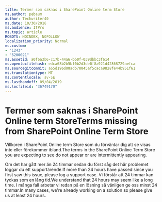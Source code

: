 ```yaml
---
title: Termer som saknas i SharePoint Online term Store
ms.author: pebaum
author: Techwriter40
ms.date: 10/30/2018
ms.audience: ITPro
ms.topic: article
ROBOTS: NOINDEX, NOFOLLOW
localization_priority: Normal
ms.custom:
- "1243"
- "5200021"
ms.assetid: a0f6a3b6-c17b-44a6-bb0f-039dbbc3f614
ms.openlocfilehash: edca68b2b5bf0b2d3de0f8a921d42868729aefca
ms.sourcegitcommit: a65d196d00adb70045af5caca9828fe44b951f61
ms.translationtype: MT
ms.contentlocale: sv-SE
ms.lasthandoff: 09/04/2019
ms.locfileid: "36749170"
---
```

# <a name="terms-missing-from-sharepoint-online-term-store"></a><span data-ttu-id="c1b77-102">Termer som saknas i SharePoint Online term Store</span><span class="sxs-lookup"><span data-stu-id="c1b77-102">Terms missing from SharePoint Online Term Store</span></span>

<span data-ttu-id="c1b77-103">Villkoren i SharePoint Online term Store som du förväntar dig att se visas inte eller förekommer ibland.</span><span class="sxs-lookup"><span data-stu-id="c1b77-103">The terms in the SharePoint Online Term Store you are expecting to see do not appear or are intermittently appearing.</span></span>
  
<span data-ttu-id="c1b77-104">Om det har gått mer än 24 timmar sedan du först såg det här problemet loggar du ett supportärende.</span><span class="sxs-lookup"><span data-stu-id="c1b77-104">If more than 24 hours have passed since you first saw this issue, please log a support case.</span></span> <span data-ttu-id="c1b77-105">Vi förstår att 24 timmar kan tyckas som en lång tid.</span><span class="sxs-lookup"><span data-stu-id="c1b77-105">We understand that 24 hours may seem like a long time.</span></span> <span data-ttu-id="c1b77-106">I många fall arbetar vi redan på en lösning så vänligen ge oss minst 24 timmar.</span><span class="sxs-lookup"><span data-stu-id="c1b77-106">In many cases, we're already working on a solution so please give us at least 24 hours.</span></span>
  